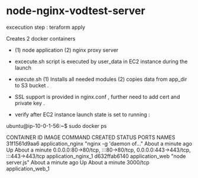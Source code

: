 # node-nginx-vodtest-server

excecution step : teraform apply

Creates 2 docker containers

- (1) node application (2) nginx proxy server

- excecute.sh script is executed by user_data in EC2 instance during the launch

- execute.sh (1) Installs all needed modules (2) copies data from app_dir to S3 bucket .

- SSL support is provided in nginx.conf , further need to add cert and private key .

- verify after EC2 instance launch state is set to running :

ubuntu@ip-10-0-1-56:~$ sudo docker ps

CONTAINER ID IMAGE COMMAND CREATED STATUS PORTS NAMES
31f1561d9aa6 application_nginx "nginx -g 'daemon of…" About a minute ago Up About a minute 0.0.0.0:80->80/tcp, :::80->80/tcp, 0.0.0.0:443->443/tcp, :::443->443/tcp application_nginx_1
d632ffab6140 application_web "node server.js" About a minute ago Up About a minute 3000/tcp application_web_1
